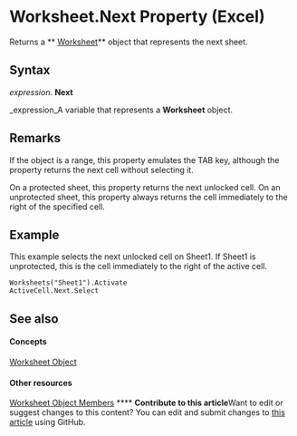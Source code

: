 
# Worksheet.Next Property (Excel)

Returns a  ** [Worksheet](182b705e-854a-81cc-a4b0-59b942de55ae.md)** object that represents the next sheet.


## Syntax

 _expression_. **Next**

 _expression_A variable that represents a  **Worksheet** object.


## Remarks

If the object is a range, this property emulates the TAB key, although the property returns the next cell without selecting it.

On a protected sheet, this property returns the next unlocked cell. On an unprotected sheet, this property always returns the cell immediately to the right of the specified cell.


## Example

This example selects the next unlocked cell on Sheet1. If Sheet1 is unprotected, this is the cell immediately to the right of the active cell.


```
Worksheets("Sheet1").Activate 
ActiveCell.Next.Select 

```


## See also


#### Concepts


 [Worksheet Object](182b705e-854a-81cc-a4b0-59b942de55ae.md)
#### Other resources


 [Worksheet Object Members](f8c1afea-1a1c-f5e4-37e3-52c434c8c157.md)
****   **Contribute to this article**Want to edit or suggest changes to this content? You can edit and submit changes to  [this article](https://github.com/jhershey00/VBA_Excel_Test/OpenXMLCon/articles/971d5df0-ba23-ac67-7862-67586452e992.md) using GitHub.

